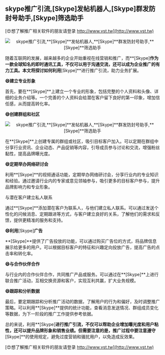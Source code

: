## **skype推广引流,**[Skype]**发帖机器人,**[Skype]**群发防封号助手,**[Skype]**筛选助手**

[😍想了解推广相关软件的朋友请登录 http://www.vst.tw](http://www.vst.tw)

 <center><img src="https://vst.tw/MP4/tuiguang/png/1.png" alt="skype推广引流,**[Skype]**发帖机器人,**[Skype]**群发防封号助手,**[Skype]**筛选助手"></center>

随着互联网的发展，越来越多的企业开始重视在线营销和推广，而**[Skype]**作为一款全球知名的即时通讯工具，不仅可以用于沟通交流，还可以成为企业推广的有力工具。本文将探讨如何利用**[Skype]**进行推广引流，助力业务扩展。

**😄建立专业形象**

首先，要在**[Skype]**上建立一个专业的形象，包括完整的个人资料和头像、详细的业务介绍等。一个完善的个人资料会给潜在客户留下良好的第一印象，增加信任感，从而提高转化率。

**😄创建群组和社区**

 <center><img src="https://vst.tw/MP4/tuiguang/png/6.png" alt="skype推广引流,**[Skype]**发帖机器人,**[Skype]**群发防封号助手,**[Skype]**筛选助手"></center>

在**[Skype]**上创建专属的群组或社区，吸引目标客户加入。可以定期在群组中分享行业资讯、企业动态、产品促销等内容，引导成员参与讨论和交流，增强粉丝黏性，提高品牌曝光度。

**😄定期举办网络研讨会**

利用**[Skype]**的视频通话功能，定期举办网络研讨会，分享行业内的专业知识和经验。通过邀请行业内的专家或意见领袖参与，吸引更多的目标客户参与，提升品牌影响力和专业形象。

与潜在客户建立私人联系

通过**[Skype]**添加潜在客户为联系人，与他们建立私人联系。可以通过发送个性化的问候消息、定期跟进等方式，与客户建立良好的关系，了解他们的需求和反馈，提供更精准的服务和支持。

**😄利用**[Skype]**广告**

**[Skype]**提供了广告投放的功能，可以通过购买广告位的方式，将品牌信息展示给更多的用户。可以根据目标客户的特征和兴趣定向投放广告，提高广告的点击率和转化率。

**😄与合作伙伴合作**

与行业内的合作伙伴合作，共同推广产品或服务。可以通过在**[Skype]**上进行联合推广活动，互相交换资源和客户，实现互利共赢，扩大业务规模。

**😄跟踪和分析数据**

最后，要定期跟踪和分析推广活动的数据，了解用户的行为和偏好，及时调整推广策略。可以利用**[Skype]**提供的统计功能，查看消息发送情况、群组成员变化等数据，为下一阶段的推广工作提供参考依据。

总的来说，利用**[Skype]**进行推广引流，不仅可以帮助企业增加曝光度和用户粘性，还可以提升品牌形象和销售业绩。但需要注意的是，推广过程中要注意遵守**[Skype]**的使用规定，避免过度营销和骚扰用户，以免造成反效果。

[😍想了解推广相关软件的朋友请登录 http://www.vst.tw](http://www.vst.tw)



